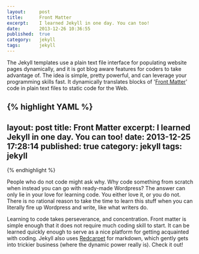 ```yaml
---
layout:     post
title:      Front Matter
excerpt:    I learned Jekyll in one day. You can too!
date:       2013-12-26 10:36:55
published:  true
category:   jekyll
tags:       jekyll
---
```


The Jekyll templates use a plain text file interface for populating website pages dynamically, and it is got blog aware features for coders to take advantage of. The idea is simple, pretty powerful, and can leverage your programming skills fast. It dynamically translates blocks of &#39;[Front Matter][front-matter]&#39; code in plain text files to static code for the Web.

{% highlight YAML %}
---
layout: post
title: Front Matter
excerpt: I learned Jekyll in one day. You can too!
date: 2013-12-25 17:28:14
published: true
category: jekyll
tags: jekyll
---
{% endhighlight %}

People who do not code might ask why. Why code something from scratch when instead you can go with ready-made Wordpress? The answer can only lie in your love for learning code. You either love it, or you do not. There is no rational reason to take the time to learn this stuff when you can literally fire up Wordpress and write, like what writers do.

Learning to code takes perseverance, and concentration. Front matter is simple enough that it does not require much coding skill to start. It can be learned quickly enough to serve as a nice platform for getting acquainted with coding. Jekyll also uses [Redcarpet][red-carpet] for markdown, which gently gets into trickier business (where the dynamic power really is). Check it out!

[red-carpet]: https://github.com/vmg/redcarpet
[front-matter]: http://jekyllrb.com/docs/frontmatter/

